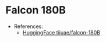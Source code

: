 # Falcon 180B

- References:
    - [HuggingFace tiiuae/falcon-180B](https://huggingface.co/tiiuae/falcon-180B)
